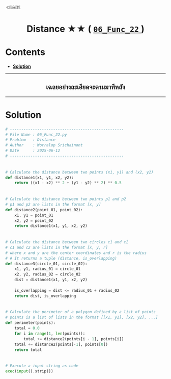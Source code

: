<p align="left">
  <a href="../README.md">
    <img src="../../Z99-OTHERS/00-common/00-back.png" style="width:10%">
  </a>
</p>

<div align="center">
  <h1>
    Distance ★★ (
      <a href="https://drive.google.com/file/d/1hyLbfJSTS2WVGAEz5inzI9nciJeG0-AS/view?usp=drive_link">
        <code>06_Func_22</code>
      </a>
    )
  </h1>
</div>

# Contents

-   [**Solution**](#solution)

---

<div align="center">
  <h2>เฉลยอย่างละเอียดจะตามมาทีหลัง</h2>
</div>

---

# Solution

```python
# --------------------------------------------------
# File Name : 06_Func_22.py
# Problem   : Distance
# Author    : Worralop Srichainont
# Date      : 2025-06-12
# --------------------------------------------------


# Calculate the distance between two points (x1, y1) and (x2, y2)
def distance1(x1, y1, x2, y2):
    return ((x1 - x2) ** 2 + (y1 - y2) ** 2) ** 0.5


# Calculate the distance between two points p1 and p2
# p1 and p2 are lists in the format [x, y]
def distance2(point_01, point_02):
    x1, y1 = point_01
    x2, y2 = point_02
    return distance1(x1, y1, x2, y2)


# Calculate the distance between two circles c1 and c2
# c1 and c2 are lists in the format [x, y, r]
# where x and y are the center coordinates and r is the radius
# # It returns a tuple (distance, is_overlapping)
def distance3(circle_01, circle_02):
    x1, y1, radius_01 = circle_01
    x2, y2, radius_02 = circle_02
    dist = distance1(x1, y1, x2, y2)

    is_overlapping = dist <= radius_01 + radius_02
    return dist, is_overlapping


# Calculate the perimeter of a polygon defined by a list of points
# points is a list of lists in the format [[x1, y1], [x2, y2], ...]
def perimeter(points):
    total = 0.0
    for i in range(1, len(points)):
        total += distance2(points[i - 1], points[i])
    total += distance2(points[-1], points[0])
    return total


# Execute a input string as code
exec(input().strip())
```
